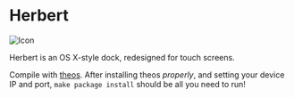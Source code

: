 # Herbert

![Icon](https://raw.githubusercontent.com/n9y25ah7/Herbert/master/readme_resources/icon.png "Herbert")



Herbert is an OS X-style dock, redesigned for touch screens.

Compile with [theos](https://github.com/dhowett/theos). After installing theos *properly*, and setting your device IP and port, `make package install` should be all you need to run!
